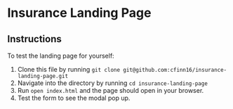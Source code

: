 # Insurance Landing Page

## Instructions

To test the landing page for yourself:
1. Clone this file by running `git clone git@github.com:cfinn16/insurance-landing-page.git`
2. Navigate into the directory by running `cd insurance-landing-page`
3. Run `open index.html` and the page should open in your browser.
4. Test the form to see the modal pop up. 
